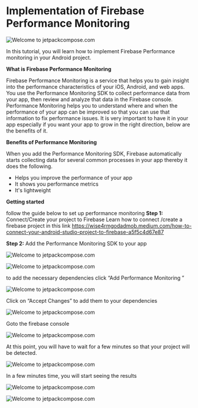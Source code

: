 # Implementation of Firebase Performance Monitoring

![Welcome to jetpackcompose.com](https://miro.medium.com/max/1400/1*s5lUbq98byx1f-9u0kjRLA.jpeg)

In this tutorial, you will learn how to implement Firebase Performance monitoring in your Android project.

**What is Firebase Performance Monitoring**

Firebase Performance Monitoring is a service that helps you to gain insight into the performance characteristics of your iOS, Android, and web apps.
You use the Performance Monitoring SDK to collect performance data from your app, then review and analyze that data in the Firebase console. Performance Monitoring helps you to understand where and when the performance of your app can be improved so that you can use that information to fix performance issues.
It is very important to have it in your app especially if you want your app to grow in the right direction, below are the benefits of it.

**Benefits of Performance Monitoring**

When you add the Performance Monitoring SDK, Firebase automatically starts collecting data for several common processes in your app thereby it does the following.
- Helps you improve the performance of your app
- It shows you performance metrics
- It's lightweight

**Getting started**

follow the guide below to set up performance monitoring
**Step 1:** Connect/Create your project to Firebase
Learn how to connect /create a firebase project in this link https://wise4rmgodadmob.medium.com/how-to-connect-your-android-studio-project-to-firebase-a5f5c4d67e87

**Step 2:** Add the Performance Monitoring SDK to your app

![Welcome to jetpackcompose.com](https://miro.medium.com/max/1400/1*RFCjCeQYB3QOnuy39rqUSQ.png)

![Welcome to jetpackcompose.com](https://miro.medium.com/max/1400/1*s5lUbq98byx1f-9u0kjRLA.jpeg)

to add the necessary dependencies click “Add Performance Monitoring ”

![Welcome to jetpackcompose.com](https://miro.medium.com/max/1400/1*NztMwVmnB7X4T0h-SLqX9w.png)

Click on “Accept Changes” to add them to your dependencies

![Welcome to jetpackcompose.com](https://miro.medium.com/max/1020/1*QlyngSMrvOxhsbk7M3rXNA.png)

Goto the firebase console

![Welcome to jetpackcompose.com](https://miro.medium.com/max/1400/1*NDbMwqCMu67VbDqh0eBCxQ.png)

At this point, you will have to wait for a few minutes so that your project will be detected.

![Welcome to jetpackcompose.com](https://miro.medium.com/max/1400/1*NUuhlhzD99OWI9wTh2PwFQ.png)

In a few minutes time, you will start seeing the results

![Welcome to jetpackcompose.com](https://miro.medium.com/max/1400/1*F-JX9azcs_d64Sh6rPA2kg.png)

![Welcome to jetpackcompose.com](https://miro.medium.com/max/1400/1*A_tt54ACmfNi0yRG9AD_RQ.png)
